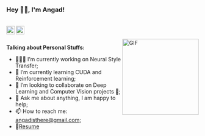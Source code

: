 ### Hey 👋🏽, I'm Angad!
<br/>
<a href="https://www.linkedin.com/in/angadripudamansinghbajwa/">
  <img align="left" alt="Angad's LinkdeIN" width="22px" src="https://cdn.jsdelivr.net/npm/simple-icons@v3/icons/linkedin.svg" />
</a>
<a href="https://www.instagram.com/angad3745/">
  <img align="left" alt="Angad's Instagram" width="22px" src="https://cdn.jsdelivr.net/npm/simple-icons@v3/icons/instagram.svg" />
</a>
<br />
<br />
  <img align="right" alt="GIF" src="https://media.giphy.com/media/OkJat1YNdoD3W/giphy.gif" width="200" height="200"/>
  
**Talking about Personal Stuffs:**

- 👨🏽‍💻 I’m currently working on Neural Style Transfer;
- 🌱 I’m currently learning CUDA and Reinforcement learning; 
- 👯 I’m looking to collaborate on Deep Learning and Computer Vision projects 🤝;
- 💬 Ask me about anything, I am happy to help;
- 📫 How to reach me: angadisthere@gmail.com;
- 📝[Resume](https://drive.google.com/file/d/1y0PaPhmFLcq37ixsT_Gmwx-WoOm_Q1iD/view?usp=sharing)
